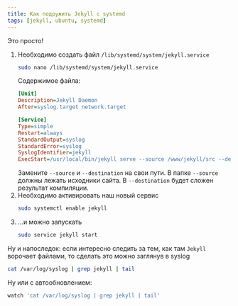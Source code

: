 ```yaml
---
title: Как подружить Jekyll с systemd
tags: [jekyll, ubuntu, systemd]
---
```


Это просто!

1. Необходимо создать файл ```/lib/systemd/system/jekyll.service```
   ```bash
   sudo nano /lib/systemd/system/jekyll.service
   ```
   Содержимое файла:
   ```ini
   [Unit]
   Description=Jekyll Daemon
   After=syslog.target network.target

   [Service]
   Type=simple
   Restart=always
   StandardOutput=syslog
   StandardError=syslog
   SyslogIdentifier=jekyll
   ExecStart=/usr/local/bin/jekyll serve --source /www/jekyll/src --destination /www/jekyll/dst --host 0.0.0.0
   ```
   Замените ```--source``` и ```--destination``` на свои пути.
   В папке ```--source``` должны лежать исходники сайта. В ```--destination``` будет 
   сложен результат компиляции.
2. Необходимо активировать наш новый сервис
   ```bash
   sudo systemctl enable jekyll
   ```
3. ...и можно запускать
   ```bash
   sudo service jekyll start
   ```

Ну и напоследок: если интересно следить за тем, как там ```Jekyll``` 
ворочает файлами, то сделать это можно заглянув в syslog
```bash 
cat /var/log/syslog | grep jekyll | tail
```
Ну или с автообновлением:
```bash
watch 'cat /var/log/syslog | grep jekyll | tail'
```
<!--more-->